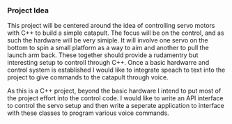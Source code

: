 ### Project Idea

This project will be centered around the idea of controlling servo motors with C++ to build a simple catapult.
The focus will be on the control, and as such the hardware will be very simiple. It will involve one servo on the bottom
to spin a small platform as a way to aim and another to pull the launch arm back. These together should provide a rudamentry
but interesting setup to controll through C++. Once a basic hardwarre and control system is established I would like to integrate
speach to text into the project to give commands to the catapult through voice.

As this is a C++ project, beyond the basic hardware I intend to put most of the project effort into the control code.
I would like to write an API interface to control the servo setup and then write a seperate application to interface with these classes
to program various voice commands.